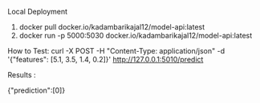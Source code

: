 Local Deployment
1. docker pull docker.io/kadambarikajal12/model-api:latest
2. docker run -p 5000:5030 docker.io/kadambarikajal12/model-api:latest

How to Test:
curl -X POST -H "Content-Type: application/json" -d '{"features": [5.1, 3.5, 1.4, 0.2]}' http://127.0.0.1:5010/predict 

Results :

{"prediction":[0]}
